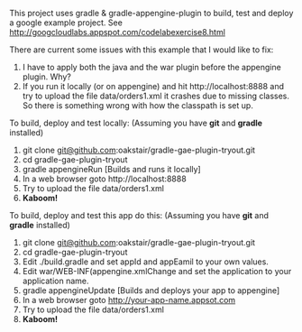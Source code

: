 This project uses gradle & gradle-appengine-plugin to build, test and deploy a google example project. 
See http://googcloudlabs.appspot.com/codelabexercise8.html

There are current some issues with this example that I would like to fix:

1. I have to apply both the java and the war plugin before the appengine plugin. Why?
1.  If you run it locally (or on appengine) and hit http://localhost:8888 and try to upload the file data/orders1.xml it crashes due to missing classes. 
So there is something wrong with how the classpath is set up.

To build, deploy and test locally: (Assuming you have **git** and **gradle** installed)

1. git clone git@github.com:oakstair/gradle-gae-plugin-tryout.git
1. cd gradle-gae-plugin-tryout
1. gradle appengineRun              [Builds and runs it locally]
1. In a web browser goto http://localhost:8888
1. Try to upload the file data/orders1.xml
1. **Kaboom!**

To build, deploy and test this app do this: (Assuming you have **git** and **gradle** installed)

1. git clone git@github.com:oakstair/gradle-gae-plugin-tryout.git
1. cd gradle-gae-plugin-tryout
1. Edit ./build.gradle and set appId and appEamil to your own values.
1. Edit war/WEB-INF(appengine.xmlChange and set the application to your application name.
1. gradle appengineUpdate          [Builds and deploys your app to appengine]
1. In a web browser goto http://your-app-name.appsot.com
1. Try to upload the file data/orders1.xml
1. **Kaboom!**






